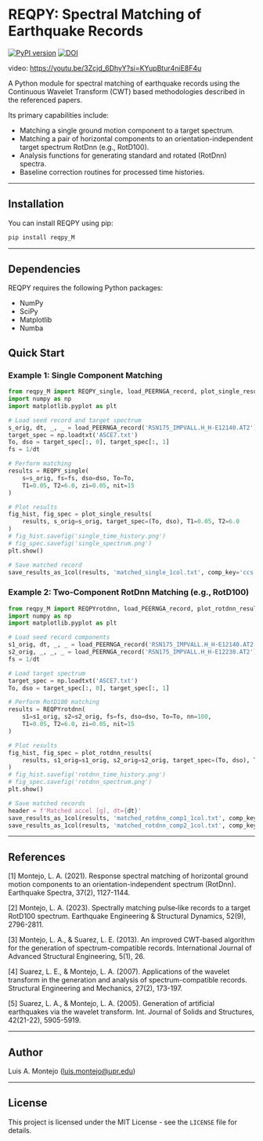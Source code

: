 # REQPY: Spectral Matching of Earthquake Records

[![PyPI version](https://badge.fury.io/py/reqpy-M.svg)](https://badge.fury.io/py/reqpy-M)
[![DOI](https://zenodo.org/badge/DOI/10.5281/zenodo.4007728.svg)](https://doi.org/10.5281/zenodo.4007728)

video: https://youtu.be/3Zcjd_6DhyY?si=KYupBtur4niE8F4u

A Python module for spectral matching of earthquake records using the Continuous Wavelet Transform (CWT) based methodologies described in the referenced papers.

Its primary capabilities include:

* Matching a single ground motion component to a target spectrum.
* Matching a pair of horizontal components to an orientation-independent target spectrum RotDnn (e.g., RotD100).
* Analysis functions for generating standard and rotated (RotDnn) spectra.
* Baseline correction routines for processed time histories.

---
## Installation

You can install REQPY using pip:

```bash
pip install reqpy_M
```
---

## Dependencies

REQPY requires the following Python packages:

* NumPy
* SciPy
* Matplotlib
* Numba

## Quick Start

### Example 1: Single Component Matching

```python
from reqpy_M import REQPY_single, load_PEERNGA_record, plot_single_results, save_results_as_1col
import numpy as np
import matplotlib.pyplot as plt

# Load seed record and target spectrum
s_orig, dt, _, _ = load_PEERNGA_record('RSN175_IMPVALL.H_H-E12140.AT2')
target_spec = np.loadtxt('ASCE7.txt')
To, dso = target_spec[:, 0], target_spec[:, 1]
fs = 1/dt

# Perform matching
results = REQPY_single(
    s=s_orig, fs=fs, dso=dso, To=To,
    T1=0.05, T2=6.0, zi=0.05, nit=15
)

# Plot results
fig_hist, fig_spec = plot_single_results(
    results, s_orig=s_orig, target_spec=(To, dso), T1=0.05, T2=6.0
)
# fig_hist.savefig('single_time_history.png')
# fig_spec.savefig('single_spectrum.png')
plt.show()

# Save matched record
save_results_as_1col(results, 'matched_single_1col.txt', comp_key='ccs', header_str=f'Matched accel [g], dt={dt}')

```
### Example 2: Two-Component RotDnn Matching (e.g., RotD100)

```python
from reqpy_M import REQPYrotdnn, load_PEERNGA_record, plot_rotdnn_results, save_results_as_1col
import numpy as np
import matplotlib.pyplot as plt

# Load seed record components
s1_orig, dt, _, _ = load_PEERNGA_record('RSN175_IMPVALL.H_H-E12140.AT2')
s2_orig, _, _, _ = load_PEERNGA_record('RSN175_IMPVALL.H_H-E12230.AT2')
fs = 1/dt

# Load target spectrum
target_spec = np.loadtxt('ASCE7.txt')
To, dso = target_spec[:, 0], target_spec[:, 1]

# Perform RotD100 matching
results = REQPYrotdnn(
    s1=s1_orig, s2=s2_orig, fs=fs, dso=dso, To=To, nn=100,
    T1=0.05, T2=6.0, zi=0.05, nit=15
)

# Plot results
fig_hist, fig_spec = plot_rotdnn_results(
    results, s1_orig=s1_orig, s2_orig=s2_orig, target_spec=(To, dso), T1=0.05, T2=6.0
)
# fig_hist.savefig('rotdnn_time_history.png')
# fig_spec.savefig('rotdnn_spectrum.png')
plt.show()

# Save matched records
header = f'Matched accel [g], dt={dt}'
save_results_as_1col(results, 'matched_rotdnn_comp1_1col.txt', comp_key='scc1', header_str=header)
save_results_as_1col(results, 'matched_rotdnn_comp2_1col.txt', comp_key='scc2', header_str=header)

```
---
## References

[1] Montejo, L. A. (2021). Response spectral matching of horizontal ground motion components to an orientation-independent spectrum (RotDnn). Earthquake Spectra, 37(2), 1127-1144.

[2] Montejo, L. A. (2023). Spectrally matching pulse‐like records to a target RotD100 spectrum. Earthquake Engineering & Structural Dynamics, 52(9), 2796-2811.

[3] Montejo, L. A., & Suarez, L. E. (2013). An improved CWT-based algorithm for the generation of spectrum-compatible records. International Journal of Advanced Structural Engineering, 5(1), 26.

[4] Suarez, L. E., & Montejo, L. A. (2007). Applications of the wavelet transform in the generation and analysis of spectrum-compatible records. Structural Engineering and Mechanics, 27(2), 173-197.

[5] Suarez, L. A., & Montejo, L. A. (2005). Generation of artificial earthquakes via the wavelet transform. Int. Journal of Solids and Structures, 42(21-22), 5905-5919.

---
## Author

Luis A. Montejo (luis.montejo@upr.edu)

---
## License

This project is licensed under the MIT License - see the `LICENSE` file for details.


